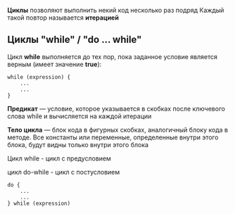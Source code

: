 **Циклы** позволяют выполнить некий код несколько раз подряд
Каждый такой повтор называется **итерацией**

## Циклы "while" / "do ... while"
Цикл **while** выполняется до тех пор, пока заданное условие является верным (имеет значение **true**):

```
while (expression) {
    ...
    ...
}
```
**Предикат** — условие, которое указывается в скобках после ключевого слова while и вычисляется на каждой итерации

**Тело цикла** — блок кода в фигурных скобках, аналогичный блоку кода в методе. Все константы или переменные, определенные внутри этого блока, будут видны только внутри этого блока



Цикл while - цикл с предусловием

цикл do-while - цикл с постусловием

```
do {
    ...
    ...
} while (expression)
```